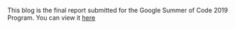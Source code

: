 This blog is the final report submitted for the Google Summer of Code 2019 Program. You can view it [here](https://giorgosgiapis.github.io/GSoC19-Blog/)
